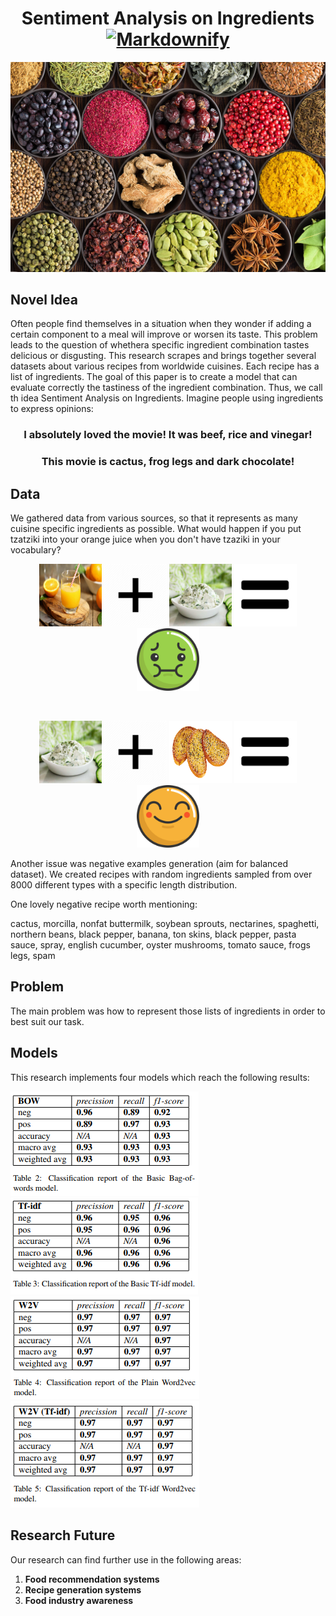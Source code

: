 <h1 align='center'>
  Sentiment Analysis on Ingredients 
  <a href="https://github.com/sindresorhus/awesome"><img src="https://cdn.rawgit.com/sindresorhus/awesome/d7305f38d29fed78fa85652e3a63e154dd8e8829/media/badge.svg" alt="Markdownify" width='135'>
  </a>
</h1>

![Ingredients](Ingredients.jpg "Ingredients")

## Novel Idea
Often people find themselves in a situation when they wonder if adding a certain component to a meal will improve or worsen its taste. This problem leads to the question of whethera specific ingredient combination tastes delicious or disgusting. This research scrapes and brings together several datasets about various recipes from  worldwide cuisines. Each recipe has a list of ingredients. The goal of this paper is to create a model that can evaluate correctly the tastiness of the ingredient combination. Thus, we call th idea Sentiment Analysis on Ingredients. Imagine people using ingredients to express opinions:

<h3 align='center'>I absolutely loved the movie! It was beef, rice and vinegar!</h3>
<h3 align='center'>This movie is cactus, frog legs and dark chocolate!</h3>

## Data
We gathered data from various sources, so that it represents as many cuisine specific ingredients as possible.
What would happen if you put tzatziki into your orange juice when you don't have tzaziki in your vocabulary?

<p align='center'>
<img src="juice.jpg" alt="drawing" width="100" height="100"/> <img src="plus.png" alt="drawing" width="100" height="100"/> <img src="tz.jpg" alt="drawing" width="100" height="100"/> <img src="equal.png" alt="drawing" width="100" height="100"/> <img src="sick.svg" alt="drawing" width="100" height="100"/>
</p>

</br>

<p align='center'>
<img src="tz.jpg" alt="drawing" width="100" height="100"/> <img src="plus.png" alt="drawing" width="100" height="100"/> <img src="garlic.png" alt="drawing" width="100" height="100"/> <img src="equal.png" alt="drawing" width="100" height="100"/> <img src="happy.svg" alt="drawing" width="100" height="100"/>
</p>

Another issue was negative examples generation (aim for balanced dataset).
We created recipes with random ingredients sampled from over 8000 different types with a specific length distribution.

One lovely negative recipe worth mentioning:

cactus, morcilla, nonfat buttermilk, soybean sprouts, nectarines, spaghetti, northern beans, black pepper, banana, ton skins, black pepper, pasta sauce, spray, english cucumber, oyster mushrooms, tomato sauce, frogs legs, spam

## Problem
The main problem was how to represent those lists of ingredients in order to best suit our task.

## Models
This research implements four models which reach the following results: 

![Model](bow.PNG "BoW model")
![Model](tfidf.PNG "Tf-idf model")
![Model](w2v.PNG "Word2vec model")
![Model](w2vt.PNG "Word2vec Tf-idf model")

## Research Future
Our research can find further use in the following areas:
1. <b>Food recommendation systems</b>
2. <b>Recipe generation systems</b>
3. <b>Food industry awareness</b>
